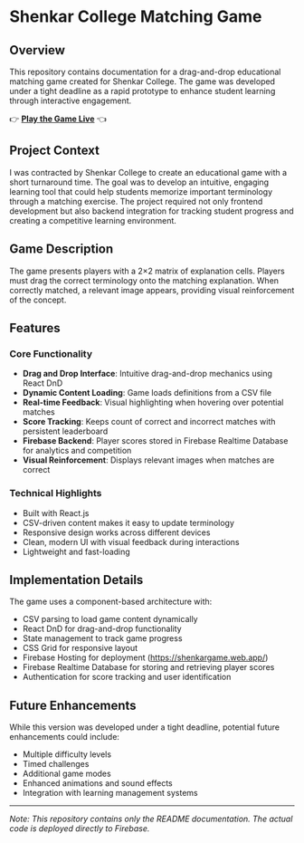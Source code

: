 # Shenkar College Matching Game

## Overview
This repository contains documentation for a drag-and-drop educational matching game created for Shenkar College. The game was developed under a tight deadline as a rapid prototype to enhance student learning through interactive engagement.

👉 **[Play the Game Live](https://shenkargame.web.app/)** 👈

## Project Context
I was contracted by Shenkar College to create an educational game with a short turnaround time. The goal was to develop an intuitive, engaging learning tool that could help students memorize important terminology through a matching exercise. The project required not only frontend development but also backend integration for tracking student progress and creating a competitive learning environment.

## Game Description
The game presents players with a 2×2 matrix of explanation cells. Players must drag the correct terminology onto the matching explanation. When correctly matched, a relevant image appears, providing visual reinforcement of the concept.

## Features

### Core Functionality
- **Drag and Drop Interface**: Intuitive drag-and-drop mechanics using React DnD
- **Dynamic Content Loading**: Game loads definitions from a CSV file
- **Real-time Feedback**: Visual highlighting when hovering over potential matches
- **Score Tracking**: Keeps count of correct and incorrect matches with persistent leaderboard
- **Firebase Backend**: Player scores stored in Firebase Realtime Database for analytics and competition
- **Visual Reinforcement**: Displays relevant images when matches are correct

### Technical Highlights
- Built with React.js
- CSV-driven content makes it easy to update terminology
- Responsive design works across different devices
- Clean, modern UI with visual feedback during interactions
- Lightweight and fast-loading

## Implementation Details
The game uses a component-based architecture with:
- CSV parsing to load game content dynamically
- React DnD for drag-and-drop functionality
- State management to track game progress
- CSS Grid for responsive layout
- Firebase Hosting for deployment (https://shenkargame.web.app/)
- Firebase Realtime Database for storing and retrieving player scores
- Authentication for score tracking and user identification

## Future Enhancements
While this version was developed under a tight deadline, potential future enhancements could include:
- Multiple difficulty levels
- Timed challenges
- Additional game modes
- Enhanced animations and sound effects
- Integration with learning management systems

---

*Note: This repository contains only the README documentation. The actual code is deployed directly to Firebase.*
